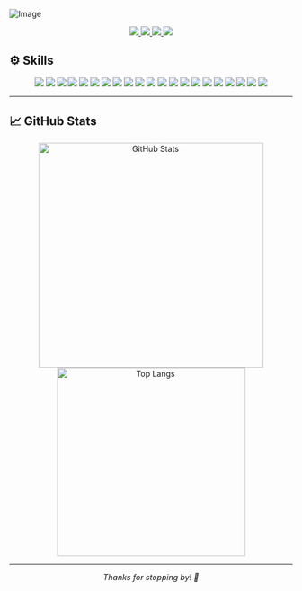 ![Image](https://github.com/user-attachments/assets/cfcfcc24-0919-4d74-ae7a-5dce8b0f4446)

<!-- Colorful contact badges -->
<p align="center">
  <a href="mailto:denys.shtoma@knu.ua">
    <img src="https://img.shields.io/badge/Email-denys.shtoma%40knu.ua-red?style=for-the-badge&logo=gmail" />
  </a>
  <a href="https://t.me/Shtomuch">
    <img src="https://img.shields.io/badge/Telegram-@Shtomuch-blue?style=for-the-badge&logo=telegram" />
  </a>
  <a href="https://github.com/Shtomuch">
    <img src="https://img.shields.io/github/followers/Shtomuch?label=Follow&logo=github&style=for-the-badge&color=orange" />
  </a>
  <a href="https://www.linkedin.com/in/денис-штома-0bbb96308/">
    <img src="https://img.shields.io/badge/LinkedIn-Denys%20Shtoma-blue?style=for-the-badge&logo=linkedin" />
  </a>
</p>


## ⚙️ Skills
<div align="center">
  
  <!-- Row 1 -->
  <img src="https://img.shields.io/badge/Python-FFD43B?style=for-the-badge&logo=python&logoColor=blue" />
  <img src="https://img.shields.io/badge/Django-092E20?style=for-the-badge&logo=django&logoColor=white" />
  <img src="https://img.shields.io/badge/FastAPI-009688?style=for-the-badge&logo=fastapi&logoColor=white" />
  <img src="https://img.shields.io/badge/Docker-2496ED?style=for-the-badge&logo=docker&logoColor=white" />
  <img src="https://img.shields.io/badge/GNU%20Bash-4EAA25?style=for-the-badge&logo=gnu-bash&logoColor=white" />
  <img src="https://img.shields.io/badge/Git-F05032?style=for-the-badge&logo=git&logoColor=white" />
  <img src="https://img.shields.io/badge/VS%20Code-007ACC?style=for-the-badge&logo=visualstudiocode&logoColor=white" />
  <img src="https://img.shields.io/badge/Xcode-147EFB?style=for-the-badge&logo=xcode&logoColor=white" />

  <!-- Row 2 -->
  <img src="https://img.shields.io/badge/Sublime%20Text-FF9800?style=for-the-badge&logo=sublimetext&logoColor=white" />
  <img src="https://img.shields.io/badge/HTML5-E34F26?style=for-the-badge&logo=html5&logoColor=white" />
  <img src="https://img.shields.io/badge/Sass-CC6699?style=for-the-badge&logo=sass&logoColor=white" />
  <img src="https://img.shields.io/badge/CSS3-1572B6?style=for-the-badge&logo=css3&logoColor=white" />
  <img src="https://img.shields.io/badge/PostgreSQL-336791?style=for-the-badge&logo=postgresql&logoColor=white" />
  <img src="https://img.shields.io/badge/MySQL-4479A1?style=for-the-badge&logo=mysql&logoColor=white" />
  <img src="https://img.shields.io/badge/MongoDB-47A248?style=for-the-badge&logo=mongodb&logoColor=white" />

  <!-- Row 3 -->
  <img src="https://img.shields.io/badge/Oracle-F80000?style=for-the-badge&logo=oracle&logoColor=white" />
  <img src="https://img.shields.io/badge/Figma-F24E1E?style=for-the-badge&logo=figma&logoColor=white" />
  <img src="https://img.shields.io/badge/Google%20Cloud-4285F4?style=for-the-badge&logo=googlecloud&logoColor=white" />
  <img src="https://img.shields.io/badge/AWS-232F3E?style=for-the-badge&logo=amazonaws&logoColor=white" />
  <img src="https://img.shields.io/badge/MacOS-000000?style=for-the-badge&logo=apple&logoColor=white" />
  <img src="https://img.shields.io/badge/Linux-FCC624?style=for-the-badge&logo=linux&logoColor=black" />

</div>

---

## 📈 GitHub Stats
<p align="center">
  <img 
       src="https://github-readme-stats.vercel.app/api?username=Shtomuch&show_icons=true&count_private=true&theme=tokyonight&hide_border=true" 
       width="400" 
       alt="GitHub Stats" 
   />
  <img 
       src="https://github-readme-stats.vercel.app/api/top-langs/?username=Shtomuch&layout=compact&theme=tokyonight&hide_border=true&hide=javascript,html" 
       width="335" 
       alt="Top Langs" 
   />
</p>

---
<p align="center"><em>Thanks for stopping by! 🚀</em></p>
